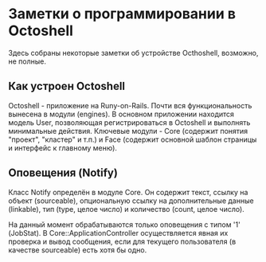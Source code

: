# Заметки о программировании в Octoshell

Здесь собраны некоторые заметки об устройстве Octhoshell, возможно, не полные.

## Как устроен Octoshell

Octoshell - приложение на Runy-on-Rails. Почти вся функциональность вынесена в
модули (engines). В основном приложении находится модель User, позволяющая
регистрироваться в Octoshell и выполнять минимальные действия. Ключевые модули -
Core (содержит понятия "проект", "кластер" и т.п.) и Face (содержит основной
шаблон страницы и интерфейс к главному меню).

## Оповещения (Notify)

Класс Notify определён в модуле Core. Он содержит текст, ссылку на
объект (sourceable), опциональную ссылку на дополнительные данные (linkable),
тип (type, целое число) и количество (count, целое число).

На данный момент обрабатываются только оповещения с типом '1' (JobStat).
В Core::ApplicationController осуществляется явная их проверка и вывод сообщения,
если для текущего пользователя (в качестве sourceable) есть хотя бы одно.
